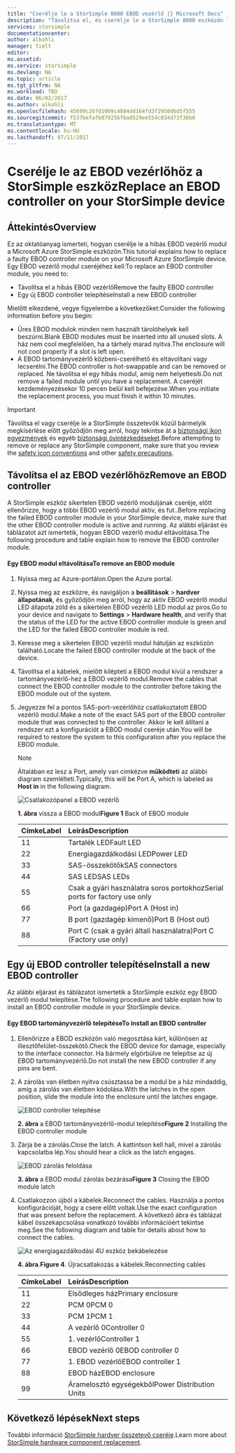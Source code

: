 ```yaml
---
title: "Cserélje le a StorSimple 8600 EBOD vezérlő |} Microsoft Docs"
description: "Távolítsa el, és cserélje le a StorSimple 8600 eszközön legalább az egyik EBOD tartományvezérlők ismerteti."
services: storsimple
documentationcenter: 
author: alkohli
manager: timlt
editor: 
ms.assetid: 
ms.service: storsimple
ms.devlang: NA
ms.topic: article
ms.tgt_pltfrm: NA
ms.workload: TBD
ms.date: 06/02/2017
ms.author: alkohli
ms.openlocfilehash: 45699c267d1009c4884dd164fd3f2950d6d5f555
ms.sourcegitcommit: f537befafb079256fba0529ee554c034d73f36b0
ms.translationtype: MT
ms.contentlocale: hu-HU
ms.lasthandoff: 07/11/2017
---
```

# <a name="replace-an-ebod-controller-on-your-storsimple-device"></a><span data-ttu-id="06cf9-103">Cserélje le az EBOD vezérlőhöz a StorSimple eszköz</span><span class="sxs-lookup"><span data-stu-id="06cf9-103">Replace an EBOD controller on your StorSimple device</span></span>

## <a name="overview"></a><span data-ttu-id="06cf9-104">Áttekintés</span><span class="sxs-lookup"><span data-stu-id="06cf9-104">Overview</span></span>
<span data-ttu-id="06cf9-105">Ez az oktatóanyag ismerteti, hogyan cserélje le a hibás EBOD vezérlő modul a Microsoft Azure StorSimple eszközön.</span><span class="sxs-lookup"><span data-stu-id="06cf9-105">This tutorial explains how to replace a faulty EBOD controller module on your Microsoft Azure StorSimple device.</span></span> <span data-ttu-id="06cf9-106">Egy EBOD vezérlő modul cseréjéhez kell:</span><span class="sxs-lookup"><span data-stu-id="06cf9-106">To replace an EBOD controller module, you need to:</span></span>

* <span data-ttu-id="06cf9-107">Távolítsa el a hibás EBOD vezérlő</span><span class="sxs-lookup"><span data-stu-id="06cf9-107">Remove the faulty EBOD controller</span></span>
* <span data-ttu-id="06cf9-108">Egy új EBOD controller telepítése</span><span class="sxs-lookup"><span data-stu-id="06cf9-108">Install a new EBOD controller</span></span>

<span data-ttu-id="06cf9-109">Mielőtt elkezdené, vegye figyelembe a következőket:</span><span class="sxs-lookup"><span data-stu-id="06cf9-109">Consider the following information before you begin:</span></span>

* <span data-ttu-id="06cf9-110">Üres EBOD modulok minden nem használt tárolóhelyek kell beszúrni.</span><span class="sxs-lookup"><span data-stu-id="06cf9-110">Blank EBOD modules must be inserted into all unused slots.</span></span> <span data-ttu-id="06cf9-111">A ház nem cool megfelelően, ha a tárhely marad nyitva.</span><span class="sxs-lookup"><span data-stu-id="06cf9-111">The enclosure will not cool properly if a slot is left open.</span></span>
* <span data-ttu-id="06cf9-112">A EBOD tartományvezérlő közbeni-cserélhető és eltávolítani vagy lecserélni.</span><span class="sxs-lookup"><span data-stu-id="06cf9-112">The EBOD controller is hot-swappable and can be removed or replaced.</span></span> <span data-ttu-id="06cf9-113">Ne távolítsa el egy hibás modul, amíg nem helyettesíti.</span><span class="sxs-lookup"><span data-stu-id="06cf9-113">Do not remove a failed module until you have a replacement.</span></span> <span data-ttu-id="06cf9-114">A cseréjét kezdeményezésekor 10 percen belül kell befejezése.</span><span class="sxs-lookup"><span data-stu-id="06cf9-114">When you initiate the replacement process, you must finish it within 10 minutes.</span></span>

> [!IMPORTANT]
> <span data-ttu-id="06cf9-115">Távolítsa el vagy cserélje le a StorSimple összetevők közül bármelyik megkísérlése előtt győződjön meg arról, hogy tekintse át a [biztonsági ikon egyezmények](storsimple-safety.md#safety-icon-conventions) és egyéb [biztonsági óvintézkedéseket](storsimple-safety.md).</span><span class="sxs-lookup"><span data-stu-id="06cf9-115">Before attempting to remove or replace any StorSimple component, make sure that you review the [safety icon conventions](storsimple-safety.md#safety-icon-conventions) and other [safety precautions](storsimple-safety.md).</span></span>

## <a name="remove-an-ebod-controller"></a><span data-ttu-id="06cf9-116">Távolítsa el az EBOD vezérlőhöz</span><span class="sxs-lookup"><span data-stu-id="06cf9-116">Remove an EBOD controller</span></span>
<span data-ttu-id="06cf9-117">A StorSimple eszköz sikertelen EBOD vezérlő moduljának cseréje, előtt ellenőrizze, hogy a többi EBOD vezérlő modul aktív, és fut..</span><span class="sxs-lookup"><span data-stu-id="06cf9-117">Before replacing the failed EBOD controller module in your StorSimple device, make sure that the other EBOD controller module is active and running.</span></span> <span data-ttu-id="06cf9-118">Az alábbi eljárást és táblázatot azt ismertetik, hogyan EBOD vezérlő modul eltávolítása.</span><span class="sxs-lookup"><span data-stu-id="06cf9-118">The following procedure and table explain how to remove the EBOD controller module.</span></span>

#### <a name="to-remove-an-ebod-module"></a><span data-ttu-id="06cf9-119">Egy EBOD modul eltávolítása</span><span class="sxs-lookup"><span data-stu-id="06cf9-119">To remove an EBOD module</span></span>
1. <span data-ttu-id="06cf9-120">Nyissa meg az Azure-portálon.</span><span class="sxs-lookup"><span data-stu-id="06cf9-120">Open the Azure portal.</span></span>
2. <span data-ttu-id="06cf9-121">Nyissa meg az eszközre, és navigáljon a **beállítások** > **hardver állapotának**, és győződjön meg arról, hogy az aktív EBOD vezérlő modul LED állapota zöld és a sikertelen EBOD vezérlő LED modul az piros.</span><span class="sxs-lookup"><span data-stu-id="06cf9-121">Go to your device and navigate to **Settings** > **Hardware health**, and verify that the status of the LED for the active EBOD controller module is green and the LED for the failed EBOD controller module is red.</span></span>
3. <span data-ttu-id="06cf9-122">Keresse meg a sikertelen EBOD vezérlő modul hátulján az eszközön található.</span><span class="sxs-lookup"><span data-stu-id="06cf9-122">Locate the failed EBOD controller module at the back of the device.</span></span>
4. <span data-ttu-id="06cf9-123">Távolítsa el a kábelek, mielőtt kilépteti a EBOD modul kívül a rendszer a tartományvezérlő-hez a EBOD vezérlő modul.</span><span class="sxs-lookup"><span data-stu-id="06cf9-123">Remove the cables that connect the EBOD controller module to the controller before taking the EBOD module out of the system.</span></span>
5. <span data-ttu-id="06cf9-124">Jegyezze fel a pontos SAS-port-vezérlőhöz csatlakoztatott EBOD vezérlő modul.</span><span class="sxs-lookup"><span data-stu-id="06cf9-124">Make a note of the exact SAS port of the EBOD controller module that was connected to the controller.</span></span> <span data-ttu-id="06cf9-125">Akkor le kell állítani a rendszer ezt a konfigurációt a EBOD modul cseréje után.</span><span class="sxs-lookup"><span data-stu-id="06cf9-125">You will be required to restore the system to this configuration after you replace the EBOD module.</span></span>
   
   > [!NOTE]
   > <span data-ttu-id="06cf9-126">Általában ez lesz a Port, amely van címkézve **működteti** az alábbi diagram szemlélteti.</span><span class="sxs-lookup"><span data-stu-id="06cf9-126">Typically, this will be Port A, which is labeled as **Host in** in the following diagram.</span></span>
   
    ![Csatlakozópanel a EBOD vezérlő](./media/storsimple-ebod-controller-replacement/IC741049.png)
   
     <span data-ttu-id="06cf9-128">**1. ábra** vissza a EBOD modul</span><span class="sxs-lookup"><span data-stu-id="06cf9-128">**Figure 1** Back of EBOD module</span></span>
   
   | <span data-ttu-id="06cf9-129">Címke</span><span class="sxs-lookup"><span data-stu-id="06cf9-129">Label</span></span> | <span data-ttu-id="06cf9-130">Leírás</span><span class="sxs-lookup"><span data-stu-id="06cf9-130">Description</span></span> |
   |:--- |:--- |
   | <span data-ttu-id="06cf9-131">1</span><span class="sxs-lookup"><span data-stu-id="06cf9-131">1</span></span> |<span data-ttu-id="06cf9-132">Tartalék LED</span><span class="sxs-lookup"><span data-stu-id="06cf9-132">Fault LED</span></span> |
   | <span data-ttu-id="06cf9-133">2</span><span class="sxs-lookup"><span data-stu-id="06cf9-133">2</span></span> |<span data-ttu-id="06cf9-134">Energiagazdálkodási LED</span><span class="sxs-lookup"><span data-stu-id="06cf9-134">Power LED</span></span> |
   | <span data-ttu-id="06cf9-135">3</span><span class="sxs-lookup"><span data-stu-id="06cf9-135">3</span></span> |<span data-ttu-id="06cf9-136">SAS-összekötők</span><span class="sxs-lookup"><span data-stu-id="06cf9-136">SAS connectors</span></span> |
   | <span data-ttu-id="06cf9-137">4</span><span class="sxs-lookup"><span data-stu-id="06cf9-137">4</span></span> |<span data-ttu-id="06cf9-138">SAS LED</span><span class="sxs-lookup"><span data-stu-id="06cf9-138">SAS LEDs</span></span> |
   | <span data-ttu-id="06cf9-139">5</span><span class="sxs-lookup"><span data-stu-id="06cf9-139">5</span></span> |<span data-ttu-id="06cf9-140">Csak a gyári használatra soros portokhoz</span><span class="sxs-lookup"><span data-stu-id="06cf9-140">Serial ports for factory use only</span></span> |
   | <span data-ttu-id="06cf9-141">6</span><span class="sxs-lookup"><span data-stu-id="06cf9-141">6</span></span> |<span data-ttu-id="06cf9-142">Port (a gazdagép)</span><span class="sxs-lookup"><span data-stu-id="06cf9-142">Port A (Host in)</span></span> |
   | <span data-ttu-id="06cf9-143">7</span><span class="sxs-lookup"><span data-stu-id="06cf9-143">7</span></span> |<span data-ttu-id="06cf9-144">B port (gazdagép kimenő)</span><span class="sxs-lookup"><span data-stu-id="06cf9-144">Port B (Host out)</span></span> |
   | <span data-ttu-id="06cf9-145">8</span><span class="sxs-lookup"><span data-stu-id="06cf9-145">8</span></span> |<span data-ttu-id="06cf9-146">Port C (csak a gyári általi használatra)</span><span class="sxs-lookup"><span data-stu-id="06cf9-146">Port C (Factory use only)</span></span> |

## <a name="install-a-new-ebod-controller"></a><span data-ttu-id="06cf9-147">Egy új EBOD controller telepítése</span><span class="sxs-lookup"><span data-stu-id="06cf9-147">Install a new EBOD controller</span></span>
<span data-ttu-id="06cf9-148">Az alábbi eljárást és táblázatot ismertetik a StorSimple eszköz egy EBOD vezérlő modul telepítése.</span><span class="sxs-lookup"><span data-stu-id="06cf9-148">The following procedure and table explain how to install an EBOD controller module in your StorSimple device.</span></span>

#### <a name="to-install-an-ebod-controller"></a><span data-ttu-id="06cf9-149">Egy EBOD tartományvezérlő telepítése</span><span class="sxs-lookup"><span data-stu-id="06cf9-149">To install an EBOD controller</span></span>
1. <span data-ttu-id="06cf9-150">Ellenőrizze a EBOD eszközön való megosztása kárt, különösen az illesztőfelület-összekötő.</span><span class="sxs-lookup"><span data-stu-id="06cf9-150">Check the EBOD device for damage, especially to the interface connector.</span></span> <span data-ttu-id="06cf9-151">Ha bármely elgörbülve ne telepítse az új EBOD tartományvezérlő.</span><span class="sxs-lookup"><span data-stu-id="06cf9-151">Do not install the new EBOD controller if any pins are bent.</span></span>
2. <span data-ttu-id="06cf9-152">A zárolás van életben nyitva csúsztassa be a modul be a ház mindaddig, amíg a zárolás van életben kódolása.</span><span class="sxs-lookup"><span data-stu-id="06cf9-152">With the latches in the open position, slide the module into the enclosure until the latches engage.</span></span>
   
    ![EBOD controller telepítése](./media/storsimple-ebod-controller-replacement/IC741050.png)
   
    <span data-ttu-id="06cf9-154">**2. ábra** a EBOD tartományvezérlő-modul telepítése</span><span class="sxs-lookup"><span data-stu-id="06cf9-154">**Figure 2**  Installing the EBOD controller module</span></span>
3. <span data-ttu-id="06cf9-155">Zárja be a zárolás.</span><span class="sxs-lookup"><span data-stu-id="06cf9-155">Close the latch.</span></span> <span data-ttu-id="06cf9-156">A kattintson kell hall, mivel a zárolás kapcsolatba lép.</span><span class="sxs-lookup"><span data-stu-id="06cf9-156">You should hear a click as the latch engages.</span></span>
   
    ![EBOD zárolás feloldása](./media/storsimple-ebod-controller-replacement/IC741047.png)
   
    <span data-ttu-id="06cf9-158">**3. ábra** a EBOD modul zárolás bezárása</span><span class="sxs-lookup"><span data-stu-id="06cf9-158">**Figure 3**  Closing the EBOD module latch</span></span>
4. <span data-ttu-id="06cf9-159">Csatlakozzon újból a kábelek.</span><span class="sxs-lookup"><span data-stu-id="06cf9-159">Reconnect the cables.</span></span> <span data-ttu-id="06cf9-160">Használja a pontos konfigurációját, hogy a csere előtt voltak.</span><span class="sxs-lookup"><span data-stu-id="06cf9-160">Use the exact configuration that was present before the replacement.</span></span> <span data-ttu-id="06cf9-161">A következő ábra és táblázat kábel összekapcsolása vonatkozó további információért tekintse meg.</span><span class="sxs-lookup"><span data-stu-id="06cf9-161">See the following diagram and table for details about how to connect the cables.</span></span>
   
    ![Az energiagazdálkodási 4U eszköz bekábelezése](./media/storsimple-ebod-controller-replacement/IC770723.png)
   
    <span data-ttu-id="06cf9-163">**4. ábra**.</span><span class="sxs-lookup"><span data-stu-id="06cf9-163">**Figure 4**.</span></span> <span data-ttu-id="06cf9-164">Újracsatlakozás a kábelek.</span><span class="sxs-lookup"><span data-stu-id="06cf9-164">Reconnecting cables</span></span>
   
   | <span data-ttu-id="06cf9-165">Címke</span><span class="sxs-lookup"><span data-stu-id="06cf9-165">Label</span></span> | <span data-ttu-id="06cf9-166">Leírás</span><span class="sxs-lookup"><span data-stu-id="06cf9-166">Description</span></span> |
   |:--- |:--- |
   | <span data-ttu-id="06cf9-167">1</span><span class="sxs-lookup"><span data-stu-id="06cf9-167">1</span></span> |<span data-ttu-id="06cf9-168">Elsődleges ház</span><span class="sxs-lookup"><span data-stu-id="06cf9-168">Primary enclosure</span></span> |
   | <span data-ttu-id="06cf9-169">2</span><span class="sxs-lookup"><span data-stu-id="06cf9-169">2</span></span> |<span data-ttu-id="06cf9-170">PCM 0</span><span class="sxs-lookup"><span data-stu-id="06cf9-170">PCM 0</span></span> |
   | <span data-ttu-id="06cf9-171">3</span><span class="sxs-lookup"><span data-stu-id="06cf9-171">3</span></span> |<span data-ttu-id="06cf9-172">PCM 1</span><span class="sxs-lookup"><span data-stu-id="06cf9-172">PCM 1</span></span> |
   | <span data-ttu-id="06cf9-173">4</span><span class="sxs-lookup"><span data-stu-id="06cf9-173">4</span></span> |<span data-ttu-id="06cf9-174">A vezérlő 0</span><span class="sxs-lookup"><span data-stu-id="06cf9-174">Controller 0</span></span> |
   | <span data-ttu-id="06cf9-175">5</span><span class="sxs-lookup"><span data-stu-id="06cf9-175">5</span></span> |<span data-ttu-id="06cf9-176">1. vezérlő</span><span class="sxs-lookup"><span data-stu-id="06cf9-176">Controller 1</span></span> |
   | <span data-ttu-id="06cf9-177">6</span><span class="sxs-lookup"><span data-stu-id="06cf9-177">6</span></span> |<span data-ttu-id="06cf9-178">EBOD vezérlő 0</span><span class="sxs-lookup"><span data-stu-id="06cf9-178">EBOD controller 0</span></span> |
   | <span data-ttu-id="06cf9-179">7</span><span class="sxs-lookup"><span data-stu-id="06cf9-179">7</span></span> |<span data-ttu-id="06cf9-180">1. EBOD vezérlő</span><span class="sxs-lookup"><span data-stu-id="06cf9-180">EBOD controller 1</span></span> |
   | <span data-ttu-id="06cf9-181">8</span><span class="sxs-lookup"><span data-stu-id="06cf9-181">8</span></span> |<span data-ttu-id="06cf9-182">EBOD ház</span><span class="sxs-lookup"><span data-stu-id="06cf9-182">EBOD enclosure</span></span> |
   | <span data-ttu-id="06cf9-183">9</span><span class="sxs-lookup"><span data-stu-id="06cf9-183">9</span></span> |<span data-ttu-id="06cf9-184">Áramelosztó egységekből</span><span class="sxs-lookup"><span data-stu-id="06cf9-184">Power Distribution Units</span></span> |

## <a name="next-steps"></a><span data-ttu-id="06cf9-185">Következő lépések</span><span class="sxs-lookup"><span data-stu-id="06cf9-185">Next steps</span></span>
<span data-ttu-id="06cf9-186">További információ [StorSimple hardver összetevő cseréje](storsimple-8000-hardware-component-replacement.md).</span><span class="sxs-lookup"><span data-stu-id="06cf9-186">Learn more about [StorSimple hardware component replacement](storsimple-8000-hardware-component-replacement.md).</span></span>

